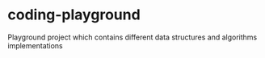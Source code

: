 # coding-playground

Playground project which contains different data structures and algorithms implementations
